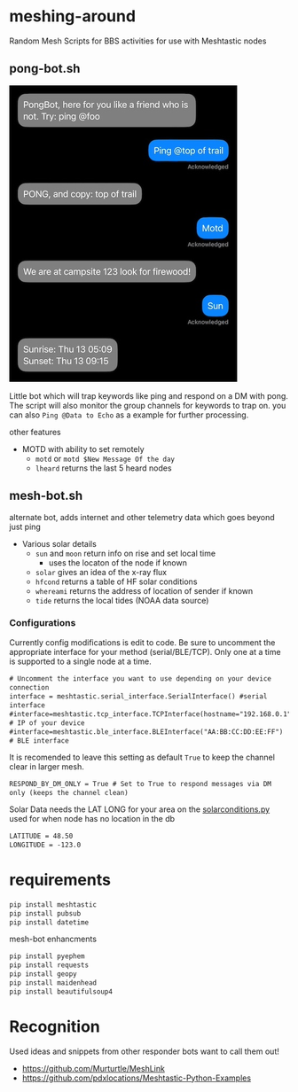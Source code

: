 # meshing-around
Random Mesh Scripts for BBS activities for use with Meshtastic nodes

## pong-bot.sh
![alt text](img/pong-bot.jpg "Example Use")

Little bot which will trap keywords like ping and respond on a DM with pong. The script will also monitor the group channels for keywords to trap on. you can also `Ping @Data to Echo` as a example for further processing.

other features
- MOTD with ability to set remotely
  - `motd` or `motd $New Message Of the day`
  - `lheard` returns the last 5 heard nodes

## mesh-bot.sh

 alternate bot, adds internet and other telemetry data which goes beyond just ping

- Various solar details
  - `sun` and `moon` return info on rise and set local time
    - uses the locaton of the node if known
  - `solar` gives an idea of the x-ray flux
  - `hfcond` returns a table of HF solar conditions
  - `whereami` returns the address of location of sender if known
  - `tide` returns the local tides (NOAA data source)

 ### Configurations
 Currently config modifications is edit to code. Be sure to uncomment the appropriate interface for your method (serial/BLE/TCP). Only one at a time is supported to a single node at a time.
 ```
# Uncomment the interface you want to use depending on your device connection
interface = meshtastic.serial_interface.SerialInterface() #serial interface
#interface=meshtastic.tcp_interface.TCPInterface(hostname="192.168.0.1") # IP of your device
#interface=meshtastic.ble_interface.BLEInterface("AA:BB:CC:DD:EE:FF") # BLE interface
```
It is recomended to leave this setting as default `True` to keep the channel clear in larger mesh. 

```
RESPOND_BY_DM_ONLY = True # Set to True to respond messages via DM only (keeps the channel clean)
 ```
 Solar Data needs the LAT LONG for your area on the [solarconditions.py](solarconditions.py) used for when node has no location in the db
```
LATITUDE = 48.50
LONGITUDE = -123.0
```

# requirements
```
pip install meshtastic
pip install pubsub
pip install datetime
```

mesh-bot enhancments

```
pip install pyephem
pip install requests
pip install geopy
pip install maidenhead
pip install beautifulsoup4
```

# Recognition
Used ideas and snippets from other responder bots want to call them out!
 - https://github.com/Murturtle/MeshLink
 - https://github.com/pdxlocations/Meshtastic-Python-Examples
